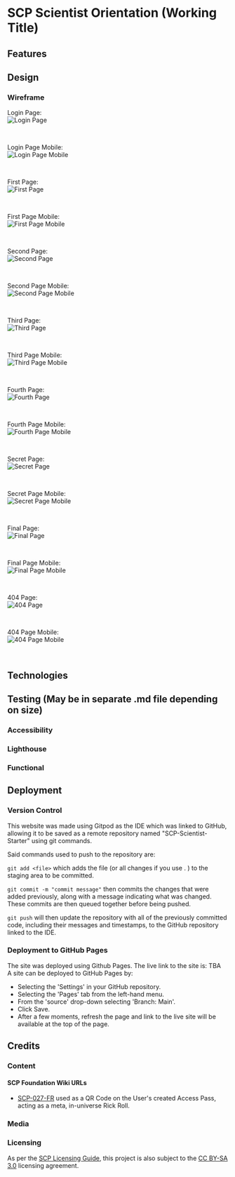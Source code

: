 # SCP Scientist Orientation (Working Title) #

## Features ##

## Design ##
### Wireframe ###

Login Page: <br>
![Login Page]()

<br>

Login Page Mobile: <br>
![Login Page Mobile]()

<br>

First Page: <br>
![First Page]()

<br>

First Page Mobile: <br>
![First Page Mobile]()

<br>

Second Page: <br>
![Second Page]()

<br>

Second Page Mobile: <br>
![Second Page Mobile]()

<br>

Third Page: <br>
![Third Page]()

<br>

Third Page Mobile: <br>
![Third Page Mobile]()

<br>

Fourth Page: <br>
![Fourth Page]()

<br>

Fourth Page Mobile: <br>
![Fourth Page Mobile]()

<br>

Secret Page: <br>
![Secret Page]()

<br>

Secret Page Mobile: <br>
![Secret Page Mobile]()

<br>

Final Page: <br>
![Final Page]()

<br>

Final Page Mobile: <br>
![Final Page Mobile]()

<br>

404 Page: <br>
![404 Page]()

<br>

404 Page Mobile: <br>
![404 Page Mobile]()

<br>

## Technologies ##

## Testing (May be in separate .md file depending on size) ##
### Accessibility ###

### Lighthouse ###

### Functional ###

## Deployment ##
### Version Control ###

This website was made using Gitpod as the IDE which was linked to GitHub, allowing it to be saved as a remote repository named "SCP-Scientist-Starter" using git commands.

Said commands used to push to the repository are:

```git add <file>``` which adds the file (or all changes if you use . ) to the staging area to be committed.

```git commit -m "commit message"``` then commits the changes that were added previously, along with a message indicating what was changed. These commits are then queued together before being pushed.

```git push``` will then update the repository with all of the previously committed code, including their messages and timestamps, to the GitHub repository linked to the IDE.

### Deployment to GitHub Pages ###
The site was deployed using Github Pages. The live link to the site is: TBA
<br>
A site can be deployed to GitHub Pages by:
- Selecting the 'Settings' in your GitHub repository.
- Selecting the 'Pages' tab from the left-hand menu.
- From the 'source' drop-down selecting 'Branch: Main'.
- Click Save.
- After a few moments, refresh the page and link to the live site will be available at the top of the page.

## Credits ##
### Content ###
#### SCP Foundation Wiki URLs ####
- [SCP-027-FR](http://scp-int.wikidot.com/scp-027-fr) used as a QR Code on the User's created Access Pass, acting as a meta, in-universe Rick Roll.
### Media ### 

### Licensing ###

As per the [SCP Licensing Guide](https://scp-wiki.wikidot.com/licensing-guide), this project is also subject to the [CC BY-SA 3.0](https://creativecommons.org/licenses/by-sa/3.0/) licensing agreement.